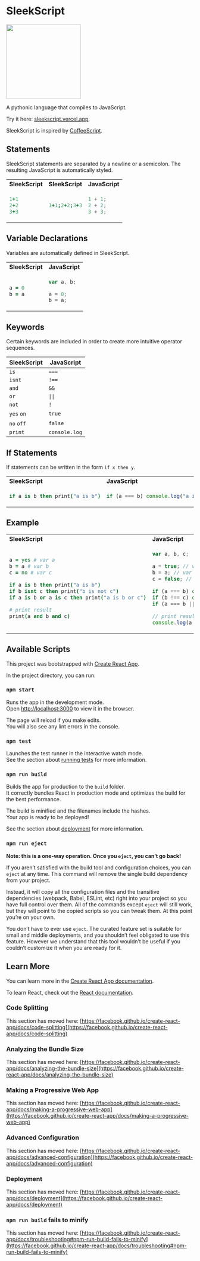 # SleekScript

<p>
  <a href="https://sleekscript.vercel.app">
    <img height="200px" src="https://user-images.githubusercontent.com/27871609/126735757-5df17ebc-2a3b-4625-bceb-65195ddd47b8.png">
  </a>
</p>

A pythonic language that compiles to JavaScript.

Try it here: [sleekscript.vercel.app](https://sleekscript.vercel.app).

SleekScript is inspired by [CoffeeScript](https://coffeescript.org).

## Statements

SleekScript statements are separated by a newline or a semicolon. The resulting JavaScript is automatically styled.

<table>
<tr><td><b>SleekScript</b></td><td><b>SleekScript</b></td><td><b>JavaScript</b></td></tr>
<tr>
<td>

```coffee
1+1
2+2
3+3
```
</td>
<td>

```coffee
1+1;2+2;3+3
```
</td>
<td>

```js
1 + 1;
2 + 2;
3 + 3;
```
</td>
</tr>
</table>

## Variable Declarations

Variables are automatically defined in SleekScript.

<table>
<tr><td><b>SleekScript</b></td><td><b>JavaScript</b></td></tr>
<tr>
<td>

```coffee
a = 0
b = a
```
</td>
<td>

```js
var a, b;

a = 0;
b = a;
```      
</td>
</tr>
</table>

## Keywords

Certain keywords are included in order to create more intuitive operator sequences.

|SleekScript|JavaScript|
|---|---|
|`is`|`===`|
|`isnt`|`!==`|
|`and`|`&&`|
|`or`|`\|\|`|
|`not`|`!`|
|`yes` `on`|`true`|
|`no` `off`|`false`|
|`print`|`console.log`|

## If Statements

If statements can be written in the form `if x then y`.

<table>
<tr><td><b>SleekScript</b></td><td><b>JavaScript</b></td></tr>
<tr>
<td>

```coffee
if a is b then print("a is b")
```
</td>
<td>

```js
if (a === b) console.log("a is b");
```      
</td>
</tr>
</table>

## Example

<table>
<tr><td><b>SleekScript</b></td><td><b>JavaScript</b></td></tr>
<tr>
<td>

```coffee
a = yes # var a
b = a # var b
c = no # var c

if a is b then print("a is b")
if b isnt c then print("b is not c")
if a is b or a is c then print("a is b or c")

# print result
print(a and b and c)
```
</td>
<td>

```js
var a, b, c;

a = true; // var a
b = a; // var b
c = false; // var c

if (a === b) console.log("a is b");
if (b !== c) console.log("b is not c");
if (a === b || a === c) console.log("a is b or c");

// print result
console.log(a && b && c);
```      
</td>
</tr>
</table>

## Available Scripts

This project was bootstrapped with [Create React App](https://github.com/facebook/create-react-app).

In the project directory, you can run:

### `npm start`

Runs the app in the development mode.\
Open [http://localhost:3000](http://localhost:3000) to view it in the browser.

The page will reload if you make edits.\
You will also see any lint errors in the console.

### `npm test`

Launches the test runner in the interactive watch mode.\
See the section about [running tests](https://facebook.github.io/create-react-app/docs/running-tests) for more information.

### `npm run build`

Builds the app for production to the `build` folder.\
It correctly bundles React in production mode and optimizes the build for the best performance.

The build is minified and the filenames include the hashes.\
Your app is ready to be deployed!

See the section about [deployment](https://facebook.github.io/create-react-app/docs/deployment) for more information.

### `npm run eject`

**Note: this is a one-way operation. Once you `eject`, you can’t go back!**

If you aren’t satisfied with the build tool and configuration choices, you can `eject` at any time. This command will remove the single build dependency from your project.

Instead, it will copy all the configuration files and the transitive dependencies (webpack, Babel, ESLint, etc) right into your project so you have full control over them. All of the commands except `eject` will still work, but they will point to the copied scripts so you can tweak them. At this point you’re on your own.

You don’t have to ever use `eject`. The curated feature set is suitable for small and middle deployments, and you shouldn’t feel obligated to use this feature. However we understand that this tool wouldn’t be useful if you couldn’t customize it when you are ready for it.

## Learn More

You can learn more in the [Create React App documentation](https://facebook.github.io/create-react-app/docs/getting-started).

To learn React, check out the [React documentation](https://reactjs.org/).

### Code Splitting

This section has moved here: [https://facebook.github.io/create-react-app/docs/code-splitting](https://facebook.github.io/create-react-app/docs/code-splitting)

### Analyzing the Bundle Size

This section has moved here: [https://facebook.github.io/create-react-app/docs/analyzing-the-bundle-size](https://facebook.github.io/create-react-app/docs/analyzing-the-bundle-size)

### Making a Progressive Web App

This section has moved here: [https://facebook.github.io/create-react-app/docs/making-a-progressive-web-app](https://facebook.github.io/create-react-app/docs/making-a-progressive-web-app)

### Advanced Configuration

This section has moved here: [https://facebook.github.io/create-react-app/docs/advanced-configuration](https://facebook.github.io/create-react-app/docs/advanced-configuration)

### Deployment

This section has moved here: [https://facebook.github.io/create-react-app/docs/deployment](https://facebook.github.io/create-react-app/docs/deployment)

### `npm run build` fails to minify

This section has moved here: [https://facebook.github.io/create-react-app/docs/troubleshooting#npm-run-build-fails-to-minify](https://facebook.github.io/create-react-app/docs/troubleshooting#npm-run-build-fails-to-minify)
